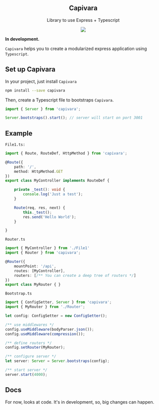 <h2 align="center">Capivara</h2>

<p align="center">
    Library to use Express + Typescript
</p>

<div align="center">
    <img src="https://img.shields.io/badge/Typescript-latest-blue.svg">
</div>

**In development.**

`Capivara` helps you to create a modularized express application using `Typescript`.

## Set up Capivara 
In your project, just install ``Capivara``
```bash
npm install --save capivara
```

Then, create a Typescript file to bootstraps ``Capivara``. 
```typescript
import { Server } from 'capivara';

Server.bootstraps().start(); // server will start on port 3001
```

<!--Or you can [clone here](-), a quick start project from Github.-->

## Example

`File1.ts:`
```typescript
import { Route, RouteDef, HttpMethod } from 'capivara';

@Route({
    path: '/',
    method: HttpMethod.GET
})
export class MyController implements RouteDef {

    private _test(): void {
        console.log('Just a test');
    }

    Route(req, res, next) {
        this._test();
        res.send('Hello World');
    }

} 
```

`Router.ts`
```typescript
import { MyController } from './File1'
import { Router } from 'capivara';

@Router({
    mountPoint: '/api',
    routes: [MyController],
    routers: [/** You can create a deep tree of routers */]
})
export class MyRouter { }
```

`Bootstrap.ts`
```typescript 
import { ConfigSetter, Server } from 'capivara';
import { MyRouter } from './Router';

let config: ConfigSetter = new ConfigSetter();

/** use middlewares */
config.useMiddleware(bodyParser.json());
config.useMiddleware(compression());

/** define routers */
config.setRouter(MyRouter);

/** configure server */
let server: Server = Server.bootstraps(config);

/** start server */
server.start(4000);

```

## Docs
For now, looks at code. It's in development, so, big changes can happen.

